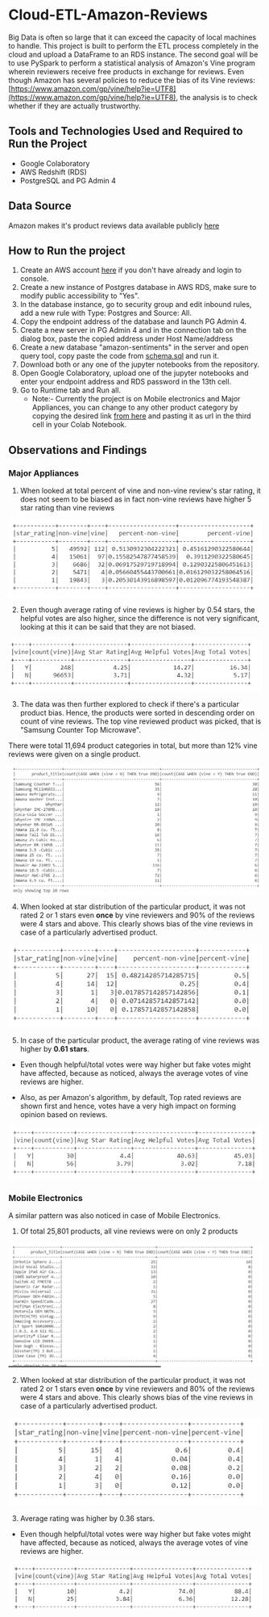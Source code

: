 # Cloud-ETL-Amazon-Reviews
Big Data is often so large that it can exceed the capacity of local machines to handle. This project is built to perform the ETL process completely in the cloud and upload a DataFrame to an RDS instance. The second goal will be to use PySpark to perform a statistical analysis of Amazon's Vine program wherein reviewers receive free products in exchange for reviews. Even though Amazon has several policies to reduce the bias of its Vine reviews: [https://www.amazon.com/gp/vine/help?ie=UTF8](https://www.amazon.com/gp/vine/help?ie=UTF8), the analysis is to check whether if they are actually trustworthy.

## Tools and Technologies Used and Required to Run the Project
* Google Colaboratory
* AWS Redshift (RDS)
* PostgreSQL and PG Admin 4

## Data Source
Amazon makes it's product reviews data available publicly [here](https://s3.amazonaws.com/amazon-reviews-pds/tsv/index.txt)

## How to Run the project
1. Create an AWS account [here](https://aws.amazon.com/) if you don't have already and login to console.
2. Create a new instance of Postgres database in AWS RDS, make sure to modify public accessibility to "Yes".
3. In the database instance, go to security group and edit inbound rules, add a new rule with Type: Postgres and Source: All.
4. Copy the endpoint address of the database and launch PG Admin 4.
5. Create a new server in PG Admin 4 and in the connection tab on the dialog box, paste the copied address under Host Name/address
6. Create a new database "amazon-sentiments" in the server and open query tool, copy paste the code from [schema.sql](schema.sql) and run it.
7. Download both or any one of the jupyter notebooks from the repository.
8. Open Google Colaboratory, upload one of the jupyter notebooks and enter your endpoint address and RDS password in the 13th cell.
9. Go to Runtime tab and Run all.
    * Note:- Currently the project is on Mobile electronics and Major Appliances, you can change to any other product category by copying the desired link [from here](https://s3.amazonaws.com/amazon-reviews-pds/tsv/index.txt) and pasting it as url in the third cell in your Colab Notebook. 

## Observations and Findings

### Major Appliances
1. When looked at total percent of vine and non-vine review's star rating, it does not seem to be biased as in fact non-vine reviews have higher 5 star rating than vine reviews 

![](images/1.png)

2. Even though average rating of vine reviews is higher by 0.54 stars, the helpful votes are also higher, since the difference is not very significant, looking at this it can be said that they are not biased.

![](images/2.png)

3. The data was then further explored to check if there's a particular product bias. Hence, the products were sorted in descending order on count of vine reviews. The top vine reviewed product was picked, that is "Samsung Counter Top Microwave".

There were total 11,694 product categories in total, but more than 12% vine reviews were given on a single product.

![](images/3.png)


4. When looked at star distribution of the particular product, it was not rated 2 or 1 stars even **once** by vine reviewers and 90% of the reviews were 4 stars and above. This clearly shows bias of the vine reviews in case of a particularly advertised product.

![](images/5.png)

5. In case of the particular product, the average rating of vine reviews was higher by **0.61 stars**. 
* Even though helpful/total votes were way higher but fake votes might have affected, because as noticed, always the average votes of vine reviews are higher. 

* Also, as per Amazon's algorithm, by default, Top rated reviews are shown first and hence, votes have a very high impact on forming opinion based on reviews.

![](images/4.png)

### Mobile Electronics

A similar pattern was also noticed in case of Mobile Electronics.
1. Of total 25,801 products, all vine reviews were on only 2 products

![](images/6.png)

2. When looked at star distribution of the particular product, it was not rated 2 or 1 stars even **once** by vine reviewers and 80% of the reviews were 4 stars and above. This clearly shows bias of the vine reviews in case of a particularly advertised product.

![](images/7.png)

3. Average rating was higher by 0.36 stars.

* Even though helpful/total votes were way higher but fake votes might have affected, because as noticed, always the average votes of vine reviews are higher. 

![](images/8.png)

